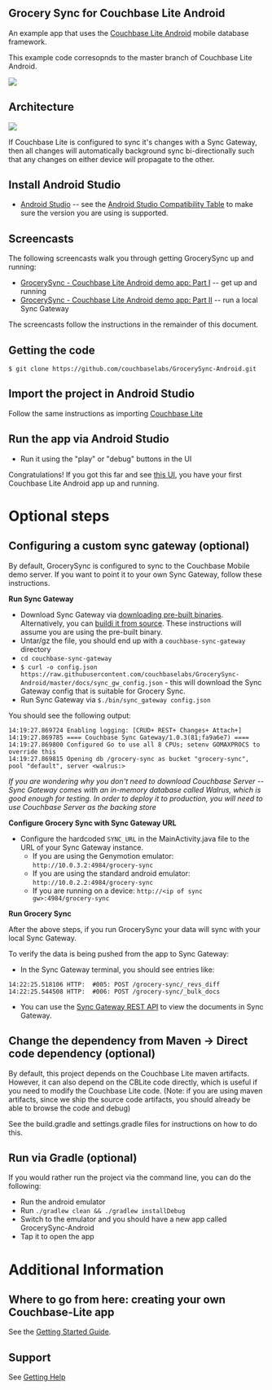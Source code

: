 ## Grocery Sync for Couchbase Lite Android 

An example app that uses the [Couchbase Lite Android](https://github.com/couchbase/couchbase-lite-android) mobile database framework.

This example code corresopnds to the master branch of Couchbase Lite Android.  
 
![](http://cl.ly/image/1H11131G2c3d/Screen%20Shot%202013-05-14%20at%204.44.48%20PM.png)
 
 
## Architecture

![](http://cl.ly/image/3c1k113o182b/GrocerySync.png)

If Couchbase Lite is configured to sync it's changes with a Sync Gateway, then all changes will automatically background sync bi-directionally such that any changes on either device will propagate to the other.

## Install Android Studio

* [Android Studio](http://developer.android.com/sdk/installing/studio.html) -- see the [Android Studio Compatibility Table](https://github.com/couchbase/couchbase-lite-android/blob/master/README.md#building-couchbase-lite-via-android-studio) to make sure the version you are using is supported.

## Screencasts

The following screencasts walk you through getting GrocerySync up and running:

* [GrocerySync - Couchbase Lite Android demo app: Part I](https://www.youtube.com/watch?v=9rWY2CrnFHw) -- get up and running
* [GrocerySync - Couchbase Lite Android demo app: Part II](https://www.youtube.com/watch?v=rX9IPMBl780) -- run a local Sync Gateway

The screencasts follow the instructions in the remainder of this document.

## Getting the code

```
$ git clone https://github.com/couchbaselabs/GrocerySync-Android.git
```

## Import the project in Android Studio

Follow the same instructions as importing [Couchbase Lite](https://github.com/couchbase/couchbase-lite-android#importing-project-into-android-studio)

## Run the app via Android Studio

* Run it using the "play" or "debug" buttons in the UI

Congratulations!  If you got this far and see [this UI](http://cl.ly/image/1H11131G2c3d/Screen%20Shot%202013-05-14%20at%204.44.48%20PM.png), you have your first Couchbase Lite Android app up and running.

# Optional steps

## Configuring a custom sync gateway (optional)

By default, GrocerySync is configured to sync to the Couchbase Mobile demo server.  If you want to point it to your own Sync Gateway, follow these instructions.

**Run Sync Gateway**

* Download Sync Gateway via [downloading pre-built binaries](http://www.couchbase.com/nosql-databases/downloads#Couchbase_Mobile).  Alternatively, you can [buildi it from source](https://github.com/couchbase/sync_gateway).  These instructions will assume you are using the pre-built binary.
* Untar/gz the file, you should end up with a `couchbase-sync-gateway` directory
* `cd couchbase-sync-gateway`
* `$ curl -o config.json https://raw.githubusercontent.com/couchbaselabs/GrocerySync-Android/master/docs/sync_gw_config.json` - this will download the Sync Gateway config that is suitable for Grocery Sync.
* Run Sync Gateway via `$./bin/sync_gateway config.json`

You should see the following output:

```
14:19:27.869724 Enabling logging: [CRUD+ REST+ Changes+ Attach+]
14:19:27.869785 ==== Couchbase Sync Gateway/1.0.3(81;fa9a6e7) ====
14:19:27.869800 Configured Go to use all 8 CPUs; setenv GOMAXPROCS to override this
14:19:27.869815 Opening db /grocery-sync as bucket "grocery-sync", pool "default", server <walrus:>
``` 

*If you are wondering why you don't need to download Couchbase Server -- Sync Gateway comes with an in-memory database called Walrus, which is good enough for testing.  In order to deploy it to production, you will need to use Couchbase Server as the backing store*

**Configure Grocery Sync with Sync Gateway URL**

* Configure the hardcoded `SYNC_URL` in the MainActivity.java file to the URL of your Sync Gateway instance.  
    - If you are using the Genymotion emulator: `http://10.0.3.2:4984/grocery-sync`
    - If you are using the standard android emulator: `http://10.0.2.2:4984/grocery-sync`
    - If you are running on a device: `http://<ip of sync gw>:4984/grocery-sync`

**Run Grocery Sync**

After the above steps, if you run GrocerySync your data will sync with your local Sync Gateway.  

To verify the data is being pushed from the app to Sync Gateway:

* In the Sync Gateway terminal, you should see entries like:

```
14:22:25.518106 HTTP:  #005: POST /grocery-sync/_revs_diff
14:22:25.544508 HTTP:  #006: POST /grocery-sync/_bulk_docs
```

* You can use the [Sync Gateway REST API](http://developer.couchbase.com/mobile/develop/references/sync-gateway/rest-api/index.html) to view the documents in Sync Gateway.



## Change the dependency from Maven -> Direct code dependency (optional)

By default, this project depends on the Couchbase Lite maven artifacts.  However, it can also depend on the CBLite code directly, which is useful if you need to modify the Couchbase Lite code.  (Note: if you are using maven artifacts, since we ship the source code artifacts, you should already be able to browse the code and debug)

See the build.gradle and settings.gradle files for instructions on how to do this.

## Run via Gradle (optional)

If you would rather run the project via the command line, you can do the following:

* Run the android emulator
* Run `./gradlew clean && ./gradlew installDebug`
* Switch to the emulator and you should have a new app called GrocerySync-Android
* Tap it to open the app

# Additional Information

## Where to go from here: creating your own Couchbase-Lite app

See the [Getting Started Guide](http://developer.couchbase.com/mobile/develop/training/build-first-android-app/index.html).

## Support

See [Getting Help](https://github.com/couchbase/couchbase-lite-android#getting-help)